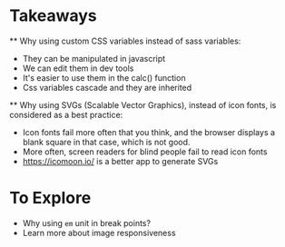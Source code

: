 # Takeaways

\*\* Why using custom CSS variables instead of sass variables:

- They can be manipulated in javascript
- We can edit them in dev tools
- It's easier to use them in the calc() function
- Css variables cascade and they are inherited

\*\* Why using SVGs (Scalable Vector Graphics), instead of icon fonts, is considered as a best practice:

- Icon fonts fail more often that you think, and the browser displays a blank square in that case, which is not good.
- More often, screen readers for blind people fail to read icon fonts
- https://icomoon.io/ is a better app to generate SVGs

# To Explore

- Why using `em` unit in break points?
- Learn more about image responsiveness
